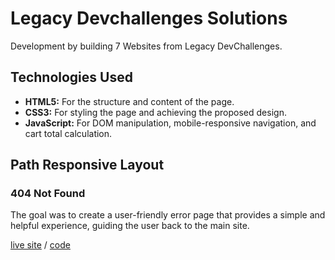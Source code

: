# Legacy Devchallenges Solutions

Development by building 7 Websites from Legacy DevChallenges.

## Technologies Used

- **HTML5:** For the structure and content of the page.
- **CSS3:** For styling the page and achieving the proposed design.
- **JavaScript:** For DOM manipulation, mobile-responsive navigation, and cart total calculation.


## Path Responsive Layout

### **404 Not Found**    
The goal was to create a user-friendly error page that provides a simple and helpful experience, guiding the user back to the main site.

[live site](https://404-not-found-solution.netlify.app) / [code](https://github.com/amansgz/legacy-devchallenges-solutions/404-not-found)    
